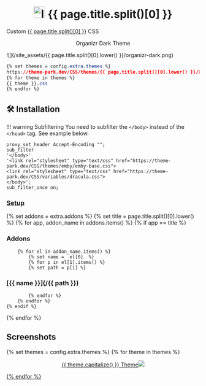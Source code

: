<h1 align="center"> <img src="/site_assets/{{ page.title.split()[0].lower() }}/logo.png" alt="logo" width="30" height="30"> {{ page.title.split()[0] }}</h1>

Custom [{{ page.title.split()[0] }}](https://github.com/MediaBrowser/Emby) CSS

<p align="center"> Organizr Dark Theme </p>

![](/site_assets/{{ page.title.split()[0].lower() }}/organizr-dark.png)

```css
{% set themes = config.extra.themes %}
https://theme-park.dev/CSS/themes/{{ page.title.split()[0].lower() }}/XXX.css
{% for theme in themes %}
{{ theme }}.css
{% endfor %}
```

## 🛠️ Installation

!!! warning Subfiltering
    You need to subfilter the `</body>` instead of the `</head>` tag. See example below.

```nginx
proxy_set_header Accept-Encoding "";
sub_filter
'</body>'
'<link rel="stylesheet" type="text/css" href="https://theme-park.dev/CSS/themes/emby/emby-base.css">
<link rel="stylesheet" type="text/css" href="https://theme-park.dev/CSS/variables/dracula.css">
</body>';
sub_filter_once on;
```

### [Setup](/setup)

{% set addons = extra.addons %}
{% set title = page.title.split()[0].lower() %}
{% for app, addon_name in addons.items() %}
    {% if app  ==  title %}

### Addons

        {% for el in addon_name.items() %}
            {% set name =  el[0]  %}
            {% for p in el[1].items() %}
            {% set path = p[1] %}

### [{{ name }}](/{{ path }})

            {% endfor %}
        {% endfor %}
    {% endif %}
{% endfor %}

## Screenshots

{% set themes = config.extra.themes %}
{% for theme in themes %}
<p align="center">  
<a href="/site_assets/{{ page.title.split()[0].lower() }}/{{ theme }}.png">{{ theme.capitalize() }} Theme<img src="/site_assets/{{ page.title.split()[0].lower() }}/{{ theme }}.png"></img>
</p>
{% endfor %}
